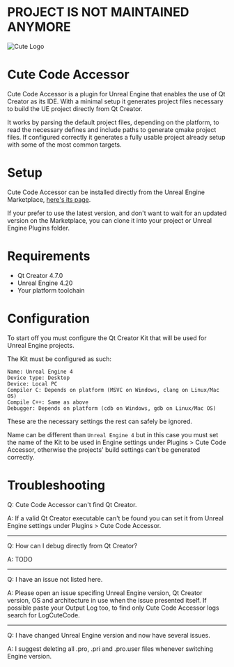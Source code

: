 # PROJECT IS NOT MAINTAINED ANYMORE

![Cute Logo](Resources/Icon128.png)

Cute Code Accessor
==================

Cute Code Accessor is a plugin for Unreal Engine that enables the use of Qt Creator as its IDE.
With a minimal setup it generates project files necessary to build the UE project directly from Qt Creator.

It works by parsing the default project files, depending on the platform, to read the necessary defines and include paths to generate qmake project files.
If configured correctly it generates a fully usable project already setup with some of the most common targets.

Setup
=====

Cute Code Accessor can be installed directly from the Unreal Engine Marketplace, [here's its page](https://www.unrealengine.com/marketplace/cute-code-accessor).

If your prefer to use the latest version, and don't want to wait for an updated version on the Marketplace, you can clone it into your project or Unreal Engine Plugins folder.

Requirements
============

* Qt Creator 4.7.0
* Unreal Engine 4.20
* Your platform toolchain

Configuration
=============

To start off you must configure the Qt Creator Kit that will be used for Unreal Engine projects.

The Kit must be configured as such:

    Name: Unreal Engine 4
    Device type: Desktop
    Device: Local PC
    Compiler C: Depends on platform (MSVC on Windows, clang on Linux/Mac OS)
    Compile C++: Same as above
    Debugger: Depends on platform (cdb on Windows, gdb on Linux/Mac OS)

These are the necessary settings the rest can safely be ignored.

Name can be different than `Unreal Engine 4` but in this case you must set the name of the Kit to be used in Engine settings under Plugins > Cute Code Accessor, otherwise the projects' build settings can't be generated correctly.

Troubleshooting
===============

Q: Cute Code Accessor can't find Qt Creator.

A: If a valid Qt Creator executable can't be found you can set it from Unreal Engine settings under Plugins > Cute Code Accessor.

---

Q: How can I debug directly from Qt Creator?

A: TODO

---

Q: I have an issue not listed here.

A: Please open an issue specifing Unreal Engine version, Qt Creator version, OS and architecture in use when the issue presented itself. If possible paste your Output Log too, to find only Cute Code Accessor logs search for LogCuteCode.

---

Q: I have changed Unreal Engine version and now have several issues.

A: I suggest deleting all .pro, .pri and .pro.user files whenever switching Engine version.

